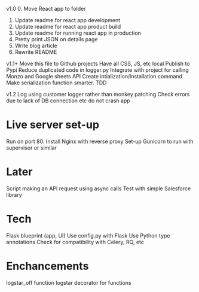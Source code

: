 v1.0
0. Move React app to folder
1. Update readme for react app development
2. Update readme for react app product build
3. Update readme for running react app in production
4. Pretty print JSON on details page
5. Write blog article
6. Rewrite README

v1.1+
Move this file to Github projects
Have all CSS, JS, etc local
Publish to Pypi
Reduce duplicated code in logger.py
Integrate with project for calling Monzo and Google sheets API
Create intialization/installation command
Make serialization function smarter. TDD

v1.2
Log using customer logger rather than monkey patching
Check errors due to lack of DB connection etc do not crash app

# Live server set-up

Run on port 80. Install Nginx with reverse proxy
Set-up Gunicorn to run with supervisor or similar

# Later

Script making an API request using async calls
Test with simple Salesforce library

# Tech

Flask blueprint (app, UI)
Use config.py with Flask
Use Python type annotations
Check for compatibility with Celery, RQ, etc

# Enchancements

logstar_off function
logstar decorator for functions
